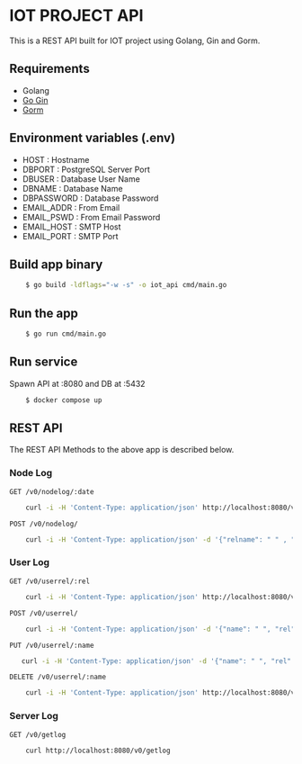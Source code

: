 # IOT PROJECT API
This is a REST API built for IOT project using Golang, Gin and Gorm.
## Requirements
- Golang
- [Go Gin](github.com/gin-gonic/gin)
- [Gorm](gorm.io/gorm)
## Environment variables (.env)
- HOST : Hostname
- DBPORT : PostgreSQL Server Port
- DBUSER : Database User Name
- DBNAME : Database Name
- DBPASSWORD : Database Password
- EMAIL_ADDR : From Email
- EMAIL_PSWD : From Email Password
- EMAIL_HOST : SMTP Host
- EMAIL_PORT : SMTP Port
## Build app binary
```bash
    $ go build -ldflags="-w -s" -o iot_api cmd/main.go
```
## Run the app
```bash
    $ go run cmd/main.go
```
## Run service
Spawn API at :8080 and DB at :5432
```bash
    $ docker compose up
```
## REST API
The REST API Methods to the above app is described below.
### Node Log
`GET /v0/nodelog/:date`
```bash
    curl -i -H 'Content-Type: application/json' http://localhost:8080/v0/nodelog/2000-06-28
```
`POST /v0/nodelog/`
```bash
    curl -i -H 'Content-Type: application/json' -d '{"relname": " " , "ipaddr": " ", "datetime": " "}' http://localhost:8080/v0/nodelog/
```

### User Log
`GET /v0/userrel/:rel`

```bash
    curl -i -H 'Content-Type: application/json' http://localhost:8080/v0/nodelog/name
 ```

`POST /v0/userrel/`

```bash
    curl -i -H 'Content-Type: application/json' -d '{"name": " ", "rel": " ", "email": " "}' http://localhost:8080/v0/userrel
```

`PUT /v0/userrel/:name`

 ```bash 
    curl -i -H 'Content-Type: application/json' -d '{"name": " ", "rel": " ", "email": " "}' http://localhost:8080/v0/name
```
    
`DELETE /v0/userrel/:name`

```bash 
    curl -i -H 'Content-Type: application/json' http://localhost:8080/v0/name
```

### Server Log
`GET /v0/getlog`

```bash 
    curl http://localhost:8080/v0/getlog
```
